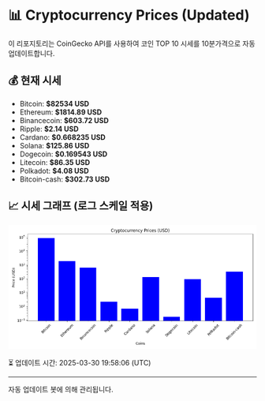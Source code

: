 
# 📊 Cryptocurrency Prices (Updated)

이 리포지토리는 CoinGecko API를 사용하여 코인 TOP 10 시세를 10분가격으로 자동 업데이트합니다.

## 💰 현재 시세
- Bitcoin: **$82534 USD**
- Ethereum: **$1814.89 USD**
- Binancecoin: **$603.72 USD**
- Ripple: **$2.14 USD**
- Cardano: **$0.668235 USD**
- Solana: **$125.86 USD**
- Dogecoin: **$0.169543 USD**
- Litecoin: **$86.35 USD**
- Polkadot: **$4.08 USD**
- Bitcoin-cash: **$302.73 USD**

## 📈 시세 그래프 (로그 스케일 적용)
![Crypto Prices](crypto_prices.png)

⏳ 업데이트 시간: 2025-03-30 19:58:06 (UTC)

---
자동 업데이트 봇에 의해 관리됩니다.
